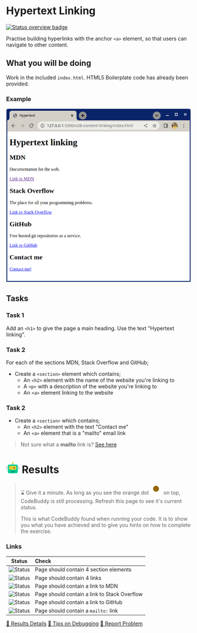 # Hypertext Linking
[![Status overview badge](../../blob/badges/.github/badges/main/badge.svg)](#-results)


Practise building hyperlinks with the anchor `<a>` element, so that users can navigate to other content.

## What you will be doing

Work in the included `index.html`. HTML5 Boilerplate code has already been provided.

### Example

![Screenshot of the expected result](./reference.png)

## Tasks

### Task 1

Add an `<h1>` to give the page a main heading. Use the text "Hypertext linking".

### Task 2

For each of the sections MDN, Stack Overflow and GitHub;

- Create a `<section>` element which contains;
  - An `<h2>` element with the name of the website you're linking to
  - A `<p>` with a description of the website you're linking to
  - An `<a>` element linking to the website

### Task 2

- Create a `<section>` which contains;
  - An `<h2>` element with the text "Contact me"
  - An `<a>` element that is a "mailto" email link

> Not sure what a **mailto** link is? [See here](https://developer.mozilla.org/en-US/docs/Learn/HTML/Introduction_to_HTML/Creating_hyperlinks#email_links)

[//]: # (autograding info start)
# <img src="https://github.com/DCI-EdTech/autograding-setup/raw/main/assets/bot-large.svg" alt="" data-canonical-src="https://github.com/DCI-EdTech/autograding-setup/raw/main/assets/bot-large.svg" height="31" /> Results
> ⌛ Give it a minute. As long as you see the orange dot ![processing](https://raw.githubusercontent.com/DCI-EdTech/autograding-setup/main/assets/processing.svg) on top, CodeBuddy is still processing. Refresh this page to see it's current status.
>
> This is what CodeBuddy found when running your code. It is to show you what you have achieved and to give you hints on how to complete the exercise.


### Links

|                 Status                  | Check                                                                                    |
| :-------------------------------------: | :--------------------------------------------------------------------------------------- |
| ![Status](../../blob/badges/.github/badges/main/status0.svg) | Page should contain 4 section elements |
| ![Status](../../blob/badges/.github/badges/main/status1.svg) | Page should contain 4 links |
| ![Status](../../blob/badges/.github/badges/main/status2.svg) | Page should contain a link to MDN |
| ![Status](../../blob/badges/.github/badges/main/status3.svg) | Page should contain a link to Stack Overflow |
| ![Status](../../blob/badges/.github/badges/main/status4.svg) | Page should contain a link to GitHub |
| ![Status](../../blob/badges/.github/badges/main/status5.svg) | Page should contain a `mailto:` link |



[🔬 Results Details](../../actions)
[🐞 Tips on Debugging](https://github.com/DCI-EdTech/autograding-setup/wiki/How-to-work-with-CodeBuddy)
[📢 Report Problem](https://docs.google.com/forms/d/e/1FAIpQLSfS8wPh6bCMTLF2wmjiE5_UhPiOEnubEwwPLN_M8zTCjx5qbg/viewform?usp=pp_url&entry.652569746=uib-fundamentals-linking)


[//]: # (autograding info end)